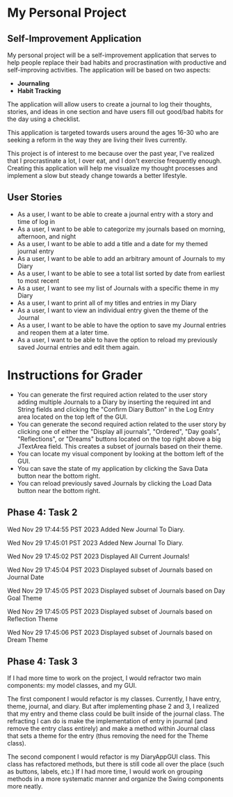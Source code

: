  

# My Personal Project

## Self-Improvement Application

My personal project will be a self-improvement application
that serves to help people replace their bad habits and 
procrastination with productive and self-improving activities.
The application will be based on two aspects: 

- **Journaling**
- **Habit Tracking** 

The application will allow users to create a journal
to log their thoughts, stories, and ideas in one section
and have users fill out good/bad habits for the day using
a checklist. 

This application is targeted towards users around the ages
16-30 who are seeking a reform in the way they are living 
their lives currently. 

This project is of interest to me because over the past year,
I've realized that I procrastinate a lot, I over eat, and 
I don't exercise frequently enough. Creating this application
will help me visualize my thought processes and implement a
slow but steady change towards a better lifestyle. 

## User Stories 

- As a user, I want to be able to create a journal entry with a story and time of log in
- As a user, I want to be able to categorize my journals based on morning, afternoon, and night
- As a user, I want to be able to add a title and a date for my themed journal entry
- As a user, I want to be able to add an arbitrary amount of Journals to my Diary
- As a user, I want to be able to see a total list sorted by date from earliest to most recent
- As a user, I want to see my list of Journals with a specific theme in my Diary
- As a user, I want to print all of my titles and entries in my Diary
- As a user, I want to view an individual entry given the theme of the Journal
- As a user, I want to be able to have the option to save my Journal entries and reopen them at a later time.
- As a user, I want to be able to have the option to reload my previously saved Journal entries and edit them again.

# Instructions for Grader
- You can generate the first required action related to the user story adding multiple Journals to a Diary by inserting
the required int and String fields and clicking the "Confirm Diary Button" in the Log Entry area located on the top 
left of the GUI. 
- You can generate the second required action related to the user story by clicking one of either the "Display all
journals", "Ordered", "Day goals", "Reflections", or "Dreams" buttons located on the top right above a big 
JTextArea field. This creates a subset of journals based on their theme. 
- You can locate my visual component by looking at the bottom left of the GUI. 
- You can save the state of my application by clicking the Sava Data button near the bottom right.
- You can reload previously saved Journals by clicking the Load Data button near the bottom right.

## Phase 4: Task 2

Wed Nov 29 17:44:55 PST 2023
Added New Journal To Diary.

Wed Nov 29 17:45:01 PST 2023
Added New Journal To Diary.

Wed Nov 29 17:45:02 PST 2023
Displayed All Current Journals!

Wed Nov 29 17:45:04 PST 2023
Displayed subset of Journals based on Journal Date

Wed Nov 29 17:45:05 PST 2023
Displayed subset of Journals based on Day Goal Theme

Wed Nov 29 17:45:05 PST 2023
Displayed subset of Journals based on Reflection Theme

Wed Nov 29 17:45:06 PST 2023
Displayed subset of Journals based on Dream Theme

## Phase 4: Task 3
If I had more time to work on the project, I would refractor two main components: my model classes, and my GUI. 

The first component I would refactor is my classes. Currently, I have entry, theme, journal, and diary. But after implementing
phase 2 and 3, I realized that my entry and theme class could be built inside of the journal class. The
refracting I can do is make the implementation of entry in journal (and remove the entry class entirely) and 
make a method within Journal class that sets a theme for the entry (thus removing the need for the Theme class). 

The second component I would refactor is my DiaryAppGUI class. This class has refactored
methods, but there is still code all over the place (such as buttons, labels, etc.) If I had more time, I would 
work on grouping methods in a more systematic manner and organize the Swing components more neatly.

